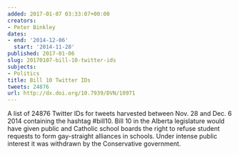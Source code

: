 ```yaml
---
added: 2017-01-07 03:33:07+00:00
creators:
- Peter Binkley
dates:
- end: '2014-12-06'
  start: '2014-11-28'
published: 2017-01-06
slug: 20170107-bill-10-twitter-ids
subjects:
- Politics
title: Bill 10 Twitter IDs
tweets: 24876
url: http://dx.doi.org/10.7939/DVN/10971
---
```


A list of 24876 Twitter IDs for tweets harvested between Nov. 28 and Dec. 6 2014 containing the hashtag #bill10. Bill 10 in the Alberta legislature would have given public and Catholic school boards the right to refuse student requests to form gay-straight alliances in schools. Under intense public interest it was withdrawn by the Conservative government.
